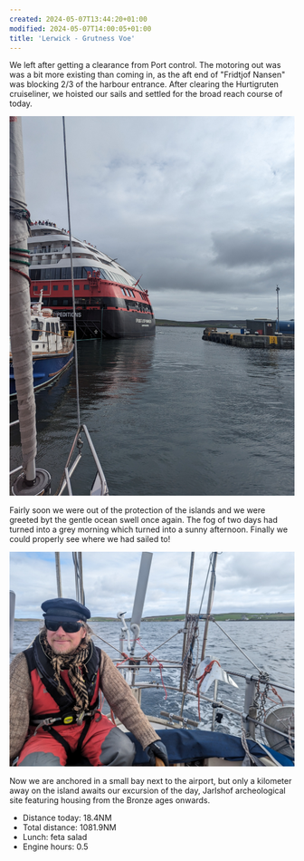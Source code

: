 ```yaml
---
created: 2024-05-07T13:44:20+01:00
modified: 2024-05-07T14:00:05+01:00
title: 'Lerwick - Grutness Voe'
---
```


We left after getting a clearance from Port control. The motoring out was was a bit more existing than coming in, as the aft end of "Fridtjof Nansen" was blocking 2/3 of the harbour entrance. After clearing the Hurtigruten cruiseliner, we hoisted our sails and settled for the broad reach course of today.

![Image](../2024/4002cd41aed471b76a0fd54cecdab4d1.jpg) 

Fairly soon we were out of the protection of the islands and we were greeted byt the gentle ocean swell once again. The fog of two days had turned into a grey morning which turned into a sunny afternoon. Finally we could properly see where we had sailed to!

![Image](../2024/2f985f6ef8cfec66be7349117a474e29.jpg) 

Now we are anchored in a small bay next to the airport, but only a kilometer away on the island awaits our excursion of the day, Jarlshof archeological site featuring housing from the Bronze ages onwards.

* Distance today: 18.4NM
* Total distance: 1081.9NM
* Lunch: feta salad
* Engine hours: 0.5
